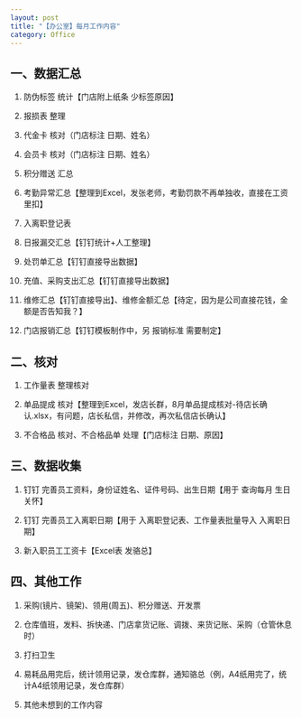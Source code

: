 ```yaml
---
layout: post
title: "【办公室】每月工作内容"
category: Office
---
```



## 一、数据汇总

1. 防伪标签 统计【门店附上纸条 少标签原因】

2. 报损表 整理
 
3. 代金卡 核对（门店标注 日期、姓名）
 
4. 会员卡 核对（门店标注 日期、姓名）

5. 积分赠送 汇总

6. 考勤异常汇总【整理到Excel，发张老师，考勤罚款不再单独收，直接在工资里扣】

7. 入离职登记表

8. 日报漏交汇总【钉钉统计+人工整理】

9. 处罚单汇总【钉钉直接导出数据】

10. 充值、采购支出汇总【钉钉直接导出数据】

11. 维修汇总【钉钉直接导出】、维修金额汇总【待定，因为是公司直接花钱，金额是否告知我？】

12.  门店报销汇总【钉钉模板制作中，另 报销标准 需要制定】



## 二、核对

1. 工作量表 整理核对

2. 单品提成 核对【整理到Excel，发店长群，8月单品提成核对-待店长确认.xlsx，有问题，店长私信，并修改，再次私信店长确认】

3. 不合格品 核对、不合格品单 处理【门店标注 日期、原因】


## 三、数据收集

1. 钉钉 完善员工资料，身份证姓名、证件号码、出生日期【用于 查询每月 生日关怀】

2. 钉钉 完善员工入离职日期【用于 入离职登记表、工作量表批量导入 入离职日期】

3. 新入职员工工资卡【Excel表 发骆总】


## 四、其他工作

1. 采购(镜片、镜架)、领用(周五)、积分赠送、开发票

2. 仓库值班，发料、拆快递、门店拿货记账、调拨、来货记账、采购（仓管休息时）

3. 打扫卫生

4. 易耗品用完后，统计领用记录，发仓库群，通知骆总（例，A4纸用完了，统计A4纸领用记录，发仓库群）

5. 其他未想到的工作内容
